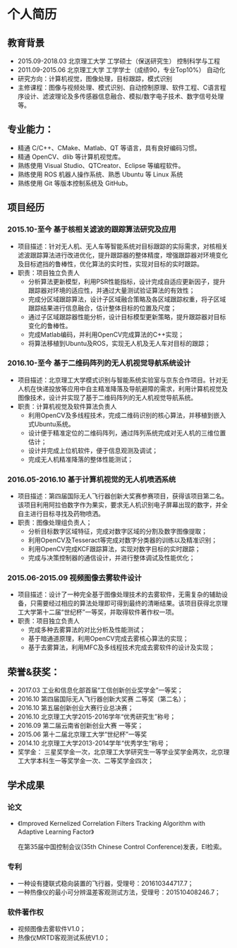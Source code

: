 # 个人简历
## 教育背景                                                                      
* 2015.09-2018.03	北京理工大学	工学硕士（保送研究生）			控制科学与工程
* 2011.09-2015.06	北京理工大学	工学学士（成绩90，专业Top10%）	自动化
* 研究方向：计算机视觉，图像处理，目标跟踪，模式识别
* 主修课程：图像与视频处理、模式识别、自动控制原理、软件工程、C语言程序设计、滤波理论及多传感器信息融合、模拟/数字电子技术、数字信号处理等。                                                                  
##	专业能力：
* 精通 C/C++、CMake、Matlab、QT 等语言，具有良好编码习惯。
* 精通 OpenCV、dlib 等计算机视觉库。
* 熟练使用 Visual Studio、QTCreator、Eclipse 等编程软件。
* 熟练使用 ROS 机器人操作系统、熟悉 Ubuntu 等 Linux 系统
* 熟练使用 Git 等版本控制系统及 GitHub。

## 项目经历                                                                      
### 2015.10-至今	基于核相关滤波的跟踪算法研究及应用 
* 项目描述：针对无人机、无人车等智能系统对目标跟踪的实际需求，对核相关滤波跟踪算法进行改进优化，提升跟踪器的整体精度，增强跟踪器对环境变化及目标遮挡的鲁棒性，优化算法的实时性，实现对目标的实时跟踪。
* 职责：项目独立负责人
    * 分析算法更新模型，利用PSR性能指标，设计完成自适应更新因子，提升跟踪器对环境的适应性，并通过大量测试验证算法的有效性；
    * 完成分区域跟踪算法，设计子区域融合策略及各区域跟踪权重，将子区域跟踪结果进行信息融合，估计整体目标的位置及尺度；
    * 通过子区域跟踪器性能分析，设计目标模型更新策略，提升跟踪器对目标变化的鲁棒性。
    * 完成Matlab编码，并利用OpenCV完成算法的C++实现；
    * 将算法移植到Ubuntu及ROS，实现无人机及无人车对目标的跟踪；
### 2016.10-至今	基于二维码阵列的无人机视觉导航系统设计 
* 项目描述：北京理工大学模式识别与智能系统实验室与京东合作项目。针对无人机在快递投放等应用中自主精准降落及导航避障的需求，利用计算机视觉及图像技术，设计并实现了基于二维码阵列的无人机视觉导航系统。
* 职责：计算机视觉及软件算法负责人
    * 利用OpenCV及多线程技术，完成二维码识别的核心算法，并移植到嵌入式Ubuntu系统。
    * 设计便于精准定位的二维码阵列，通过阵列系统完成对无人机的三维位置估计；
    * 设计并完成上位机软件，便于信息观测及调试；
    * 完成无人机精准降落的整体性能测试；
### 2016.05-2016.10	基于计算机视觉的无人机喷洒系统
* 项目描述：第四届国际无人飞行器创新大奖赛参赛项目，获得该项目第二名。该项目利用阿拉伯数字作为果实，要求无人机识别电子屏幕出现的数字，并全自主进行目标寻找及药物喷洒。
* 职责：图像处理组负责人；
    * 分析目标数字区域特征，完成对数字区域的分割及数字图像提取；
    * 利用OpenCV及Tesseract等完成对数字分类器的训练以及精准识别；
    * 利用OpenCV完成KCF跟踪算法，实现对数字目标的实时跟踪；
    * 完成与决策控制器的通信设计，并进行整体调试及性能优化；
### 2015.06-2015.09	视频图像去雾软件设计
* 项目描述：设计了一种完全基于图像处理技术的去雾软件，无需复杂的辅助设备，只需要经过相应的算法处理即可得到最终的清晰结果。该项目获得北京理工大学第十二届“世纪杯”一等奖，并取得软件著作权一项。
* 职责：项目独立负责人
    * 完成多种去雾算法的对比分析及性能测试；
    * 基于暗通道原理，利用OpenCV完成去雾核心算法的实现；
    * 基于去雾算法，利用MFC及多线程技术完成去雾软件的设计及实现；
## 荣誉&获奖：                                                                  
* 2017.03	工业和信息化部首届“工信创新创业奖学金”一等奖；
* 2016.10	第四届国际无人飞行器创新大奖赛 二等奖（第二名）；
* 2016.10	第五届创新创业大赛行业总决赛；
* 2016.10	北京理工大学2015-2016学年“优秀研究生”称号；
* 2016.09	第二届云南省创新创业大赛 一等奖；
* 2015.06	第十二届北京理工大学“世纪杯”一等奖
* 2014.10	北京理工大学2013-2014学年“优秀学生”称号；
* 奖学金：	三星奖学金一次，北京理工大学研究生一等学业奖学金两次，北京理工大学本科生一等奖学金一次、二等奖学金四次；
## 学术成果                                                                    
### 论文
* 《Improved Kernelized Correlation Filters Tracking Algorithm with Adaptive Learning Factor》

    在第35届中国控制会议(35th Chinese Control Conference)发表，EI检索。
### 专利
* 一种设有捷联式稳向装置的飞行器，受理号：201610344717.7；
* 一种热像仪的最小可分辨温差客观测试方法，受理号：201510408246.7；
### 软件著作权
* 视频图像去雾软件V1.0；
* 热像仪MRTD客观测试系统V1.0；
